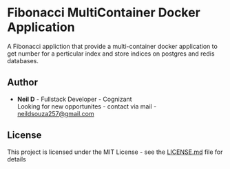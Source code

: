 # Fibonacci MultiContainer Docker Application 

A Fibonacci appliction that provide a multi-container docker application to get number for a perticular index and store indices on postgres and redis databases.

## Author

* **Neil D** - Fullstack Developer - Cognizant
<br />Looking for new opportunites - contact via mail - neildsouza257@gmail.com

## License

This project is licensed under the MIT License - see the [LICENSE.md](LICENSE.md) file for details
